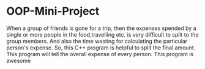 # OOP-Mini-Project
When a group of friends is gone for a trip, then the expenses spended by a single or more people in the food,travelling etc. is very difficult to split to the group members. And also the time wasting for calculating the particular person's expense.
So, this C++ program is helpful to split the final amount.
This program will tell the overall expense of every person.
This program is awesome
